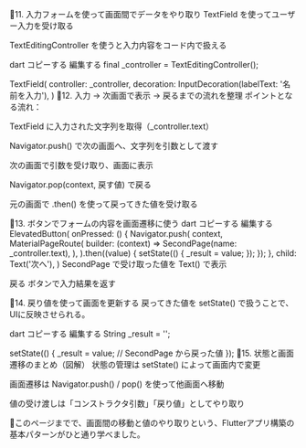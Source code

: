 🔸11. 入力フォームを使って画面間でデータをやり取り
TextField を使ってユーザー入力を受け取る

TextEditingController を使うと入力内容をコード内で扱える

dart
コピーする
編集する
final _controller = TextEditingController();

TextField(
  controller: _controller,
  decoration: InputDecoration(labelText: '名前を入力'),
)
🔸12. 入力 → 次画面で表示 → 戻るまでの流れを整理
ポイントとなる流れ：

TextField に入力された文字列を取得（_controller.text）

Navigator.push() で次の画面へ、文字列を引数として渡す

次の画面で引数を受け取り、画面に表示

Navigator.pop(context, 戻す値) で戻る

元の画面で .then() を使って戻ってきた値を受け取る

🔸13. ボタンでフォームの内容を画面遷移に使う
dart
コピーする
編集する
ElevatedButton(
  onPressed: () {
    Navigator.push(
      context,
      MaterialPageRoute(
        builder: (context) => SecondPage(name: _controller.text),
      ),
    ).then((value) {
      setState(() {
        _result = value;
      });
    });
  },
  child: Text('次へ'),
)
SecondPage で受け取った値を Text() で表示

戻る ボタンで入力結果を返す

🔸14. 戻り値を使って画面を更新する
戻ってきた値を setState() で扱うことで、UIに反映させられる。

dart
コピーする
編集する
String _result = '';

setState(() {
  _result = value; // SecondPage から戻った値
});
🔸15. 状態と画面遷移のまとめ（図解）
状態の管理は setState() によって画面内で変更

画面遷移は Navigator.push() / pop() を使って他画面へ移動

値の受け渡しは「コンストラクタ引数」「戻り値」としてやり取り

📌このページまでで、画面間の移動と値のやり取りという、Flutterアプリ構築の基本パターンがひと通り学べました。


